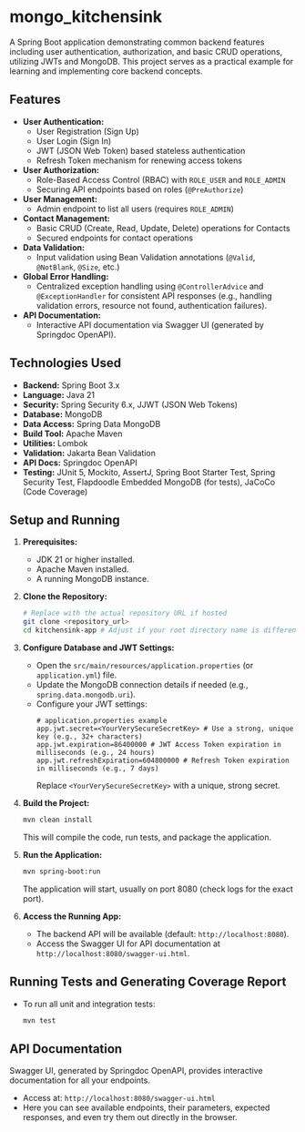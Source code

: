 # mongo_kitchensink

A Spring Boot application demonstrating common backend features including user authentication, authorization, and basic CRUD operations, utilizing JWTs and MongoDB. This project serves as a practical example for learning and implementing core backend concepts.

## Features

* **User Authentication:**
    * User Registration (Sign Up)
    * User Login (Sign In)
    * JWT (JSON Web Token) based stateless authentication
    * Refresh Token mechanism for renewing access tokens
* **User Authorization:**
    * Role-Based Access Control (RBAC) with `ROLE_USER` and `ROLE_ADMIN`
    * Securing API endpoints based on roles (`@PreAuthorize`)
* **User Management:**
    * Admin endpoint to list all users (requires `ROLE_ADMIN`)
* **Contact Management:**
    * Basic CRUD (Create, Read, Update, Delete) operations for Contacts
    * Secured endpoints for contact operations
* **Data Validation:**
    * Input validation using Bean Validation annotations (`@Valid`, `@NotBlank`, `@Size`, etc.)
* **Global Error Handling:**
    * Centralized exception handling using `@ControllerAdvice` and `@ExceptionHandler` for consistent API responses (e.g., handling validation errors, resource not found, authentication failures).
* **API Documentation:**
    * Interactive API documentation via Swagger UI (generated by Springdoc OpenAPI).

## Technologies Used

* **Backend:** Spring Boot 3.x
* **Language:** Java 21
* **Security:** Spring Security 6.x, JJWT (JSON Web Tokens)
* **Database:** MongoDB
* **Data Access:** Spring Data MongoDB
* **Build Tool:** Apache Maven
* **Utilities:** Lombok
* **Validation:** Jakarta Bean Validation
* **API Docs:** Springdoc OpenAPI
* **Testing:** JUnit 5, Mockito, AssertJ, Spring Boot Starter Test, Spring Security Test, Flapdoodle Embedded MongoDB (for tests), JaCoCo (Code Coverage)

## Setup and Running

1.  **Prerequisites:**
    * JDK 21 or higher installed.
    * Apache Maven installed.
    * A running MongoDB instance.

2.  **Clone the Repository:**
    ```bash
    # Replace with the actual repository URL if hosted
    git clone <repository_url>
    cd kitchensink-app # Adjust if your root directory name is different
    ```

3.  **Configure Database and JWT Settings:**
    * Open the `src/main/resources/application.properties` (or `application.yml`) file.
    * Update the MongoDB connection details if needed (e.g., `spring.data.mongodb.uri`).
    * Configure your JWT settings:
        ```properties
        # application.properties example
        app.jwt.secret=<YourVerySecureSecretKey> # Use a strong, unique key (e.g., 32+ characters)
        app.jwt.expiration=86400000 # JWT Access Token expiration in milliseconds (e.g., 24 hours)
        app.jwt.refreshExpiration=604800000 # Refresh Token expiration in milliseconds (e.g., 7 days)
        ```
        Replace `<YourVerySecureSecretKey>` with a unique, strong secret.

4.  **Build the Project:**
    ```bash
    mvn clean install
    ```
    This will compile the code, run tests, and package the application.

5.  **Run the Application:**
    ```bash
    mvn spring-boot:run
    ```
    The application will start, usually on port 8080 (check logs for the exact port).

6.  **Access the Running App:**
    * The backend API will be available (default: `http://localhost:8080`).
    * Access the Swagger UI for API documentation at `http://localhost:8080/swagger-ui.html`.

## Running Tests and Generating Coverage Report

* To run all unit and integration tests:
    ```bash
    mvn test
    ```

## API Documentation

Swagger UI, generated by Springdoc OpenAPI, provides interactive documentation for all your endpoints.

* Access at: `http://localhost:8080/swagger-ui.html`
* Here you can see available endpoints, their parameters, expected responses, and even try them out directly in the browser.
